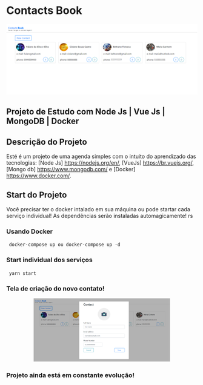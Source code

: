 # Contacts Book

<p align="center">
  <img width="600" src="frontend/src/assets/for_github/img-main.png" /> 
</p>

## Projeto de Estudo com Node Js | Vue Js | MongoDB | Docker

## Descrição do Projeto
Esté é um projeto de uma agenda simples com o intuito do aprendizado das tecnologias: [Node Js] https://nodejs.org/en/, 
[VueJs] https://br.vuejs.org/, [Mongo db] https://www.mongodb.com/ e [Docker] https://www.docker.com/.

## Start do Projeto

Você precisar ter o docker intalado em sua máquina ou pode startar cada serviço individual!
As dependências serão instaladas automagicamente! rs 

### Usando Docker
```
 docker-compose up ou docker-compose up -d
```
### Start individual dos serviços
```
 yarn start
```


### Tela de criação do novo contato!
<p align="center">
  <img width="360" src="frontend/src/assets/for_github/save-contact.png" /> 
</p>


### Projeto ainda está em constante evolução!
